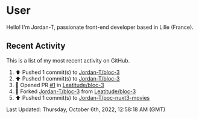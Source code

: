 # User

Hello! I'm Jordan-T, passionate front-end developer based in Lille (France).

## Recent Activity

This is a list of my most recent activity on GitHub.

<!--RECENT_ACTIVITY:start-->
1. ⬆️ Pushed 1 commit(s) to [Jordan-T/bloc-3](https://github.com/Jordan-T/bloc-3)
2. ⬆️ Pushed 1 commit(s) to [Jordan-T/bloc-3](https://github.com/Jordan-T/bloc-3)
3. 💪 Opened PR [#1](https://github.com/Leatitude/bloc-3/pull/1) in [Leatitude/bloc-3](https://github.com/Leatitude/bloc-3)
4. 🔱 Forked [Jordan-T/bloc-3](https://github.com/Jordan-T/bloc-3) from [Leatitude/bloc-3](https://github.com/Leatitude/bloc-3)
5. ⬆️ Pushed 1 commit(s) to [Jordan-T/poc-nuxt3-movies](https://github.com/Jordan-T/poc-nuxt3-movies)
<!--RECENT_ACTIVITY:end-->

<!--RECENT_ACTIVITY:last_update-->
Last Updated: Thursday, October 6th, 2022, 12:58:18 AM (GMT)
<!--RECENT_ACTIVITY:last_update_end-->

